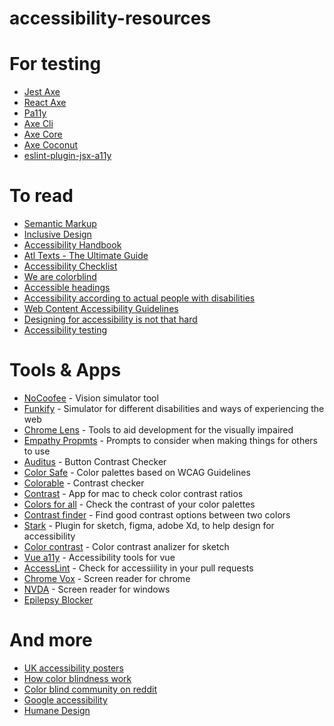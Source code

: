# accessibility-resources

# For testing
* [Jest Axe](https://github.com/nickcolley/jest-axe)
* [React Axe](https://github.com/dequelabs/react-axe)
* [Pa11y](https://pa11y.org/)
* [Axe Cli](https://github.com/dequelabs/axe-cli)
* [Axe Core](https://github.com/dequelabs/axe-core)
* [Axe Coconut](https://chrome.google.com/webstore/detail/axe-coconut/iobddmbdndbbbfjopjdgadphaoihpojp)
* [eslint-plugin-jsx-a11y](https://github.com/evcohen/eslint-plugin-jsx-a11y)


# To read
* [Semantic Markup](https://html.com/semantic-markup/)
* [Inclusive Design](https://www.microsoft.com/design/inclusive/)
* [Accessibility Handbook](http://shop.oreilly.com/product/0636920024514.do)
* [Atl Texts - The Ultimate Guide](https://axesslab.com/alt-texts/)
* [Accessibility Checklist](http://romeo.elsevier.com/accessibility_checklist/)
* [We are colorblind](https://wearecolorblind.com/)
* [Accessible headings](https://www.w3.org/WAI/tutorials/page-structure/headings/)
* [Accessibility according to actual people with disabilities](https://axesslab.com/accessibility-according-to-pwd/)
* [Web Content Accessibility Guidelines](https://www.w3.org/TR/WCAG21/)
* [Designing for accessibility is not that hard](https://uxdesign.cc/designing-for-accessibility-is-not-that-hard-c04cc4779d94)
* [Accessibility testing](https://medium.com/walkme-engineering/web-accessibility-testing-d499a7f7a032)


# Tools & Apps

* [NoCoofee](https://accessgarage.wordpress.com/2013/02/09/458/) - Vision simulator tool
* [Funkify](https://www.funkify.org/simulators/?v=f003c44deab6) - Simulator for different disabilities and ways of experiencing the web
* [Chrome Lens](http://chromelens.xyz/) - Tools to aid development for the visually impaired
* [Empathy Propmts](https://empathyprompts.net/) - Prompts to consider when making things for others to use
* [Auditus](https://www.aditus.io/button-contrast-checker/) - Button Contrast Checker
* [Color Safe](http://colorsafe.co/) - Color palettes based on WCAG Guidelines
* [Colorable](https://colorable.jxnblk.com/) - Contrast checker
* [Contrast](https://usecontrast.com/) - App for mac to check color contrast ratios
* [Colors for all](https://github.com/AmadeusITGroup/Colors-for-All) - Check the contrast of your color palettes
* [Contrast finder](https://contrast-finder.tanaguru.com) - Find good contrast options between two colors
* [Stark](https://getstark.co/) - Plugin for sketch, figma, adobe Xd, to help design for accessibility
* [Color contrast](https://github.com/getflourish/Sketch-Color-Contrast-Analyser) - Color contrast analizer for sketch
* [Vue a11y](https://github.com/vue-a11y) - Accessibility tools for vue
* [AccessLint](https://github.com/accesslint) - Check for accessiility in your pull requests
* [Chrome Vox](https://www.chromevox.com/) - Screen reader for chrome
* [NVDA](https://www.nvaccess.org/) - Screen reader for windows
* [Epilepsy Blocker](https://www.epilepsyblocker.com/figma)


# And more
* [UK accessibility posters](https://github.com/UKHomeOffice/posters/blob/master/accessibility/dos-donts/posters_en-UK/accessibility-posters-set.pdf)
* [How color blindness work](https://www.youtube.com/watch?v=iNRQB5309yo)
* [Color blind community on reddit](https://www.reddit.com/r/ColorBlind/)
* [Google accessibility](https://www.google.com/accessibility/)
* [Humane Design](https://humanebydesign.com)